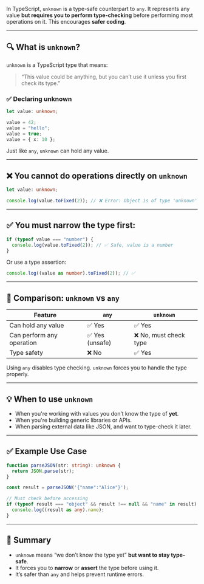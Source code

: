 In TypeScript, `unknown` is a type-safe counterpart to `any`. It represents any value **but requires you to perform type-checking** before performing most operations on it. This encourages **safer coding**.

---

## 🔍 What is `unknown`?

`unknown` is a TypeScript type that means:  
> “This value could be anything, but you can’t use it unless you first check its type.”

### ✅ Declaring unknown

```ts
let value: unknown;

value = 42;
value = "hello";
value = true;
value = { x: 10 };
```

Just like `any`, `unknown` can hold any value.

---

## ❌ You **cannot** do operations directly on `unknown`

```ts
let value: unknown;

console.log(value.toFixed(2)); // ❌ Error: Object is of type 'unknown'
```

---

## ✅ You **must** narrow the type first:

```ts
if (typeof value === "number") {
  console.log(value.toFixed(2)); // ✅ Safe, value is a number
}
```

Or use a type assertion:

```ts
console.log((value as number).toFixed(2)); // ✅
```

---

## 🔁 Comparison: `unknown` vs `any`

| Feature                  | `any`                   | `unknown`             |
|--------------------------|--------------------------|------------------------|
| Can hold any value       | ✅ Yes                   | ✅ Yes                 |
| Can perform any operation| ✅ Yes (unsafe)          | ❌ No, must check type |
| Type safety              | ❌ No                    | ✅ Yes                 |

Using `any` disables type checking. `unknown` forces you to handle the type properly.

---

## 💡 When to use `unknown`

- When you're working with values you don’t know the type of **yet**.
- When you're building generic libraries or APIs.
- When parsing external data like JSON, and want to type-check it later.

---

## ✅ Example Use Case

```ts
function parseJSON(str: string): unknown {
  return JSON.parse(str);
}

const result = parseJSON('{"name":"Alice"}');

// Must check before accessing
if (typeof result === "object" && result !== null && "name" in result) {
  console.log((result as any).name);
}
```

---

## 🧠 Summary

- `unknown` means “we don’t know the type yet” **but want to stay type-safe**.
- It forces you to **narrow** or **assert** the type before using it.
- It’s safer than `any` and helps prevent runtime errors.
